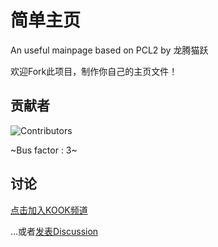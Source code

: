 # 简单主页

An useful mainpage based on PCL2 by 龙腾猫跃

欢迎Fork此项目，制作你自己的主页文件！

## 贡献者

![Contributors](https://contrib.rocks/image?repo=MFn233/PCL-Mainpage)

~Bus factor : 3~

## 讨论

[点击加入KOOK频道](https://kook.top/uu1fvv)

…或者[发表Discussion](https://github.com/MFn233/PCL-Mainpage/discussions/new/choose)
